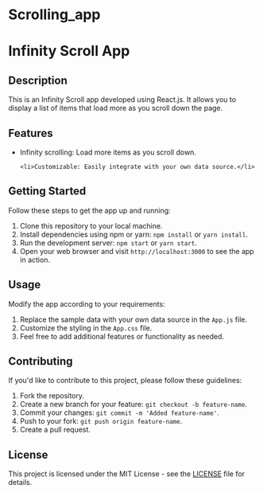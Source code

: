 # Scrolling_app
<!DOCTYPE html>
<html>
<head>
    <title>Infinity Scroll App</title>
</head>
<body>

<h1>Infinity Scroll App</h1>

<h2>Description</h2>
<p>This is an Infinity Scroll app developed using React.js. It allows you to display a list of items that load more as you scroll down the page.</p>

<h2>Features</h2>
<ul>
    <li>Infinity scrolling: Load more items as you scroll down.</li>
    
    <li>Customizable: Easily integrate with your own data source.</li>
</ul>

<h2>Getting Started</h2>
<p>Follow these steps to get the app up and running:</p>

<ol>
    <li>Clone this repository to your local machine.</li>
    <li>Install dependencies using npm or yarn: <code>npm install</code> or <code>yarn install</code>.</li>
    <li>Run the development server: <code>npm start</code> or <code>yarn start</code>.</li>
    <li>Open your web browser and visit <code>http://localhost:3000</code> to see the app in action.</li>
</ol>

<h2>Usage</h2>
<p>Modify the app according to your requirements:</p>

<ol>
    <li>Replace the sample data with your own data source in the <code>App.js</code> file.</li>
    <li>Customize the styling in the <code>App.css</code> file.</li>
    <li>Feel free to add additional features or functionality as needed.</li>
</ol>

<h2>Contributing</h2>
<p>If you'd like to contribute to this project, please follow these guidelines:</p>

<ol>
    <li>Fork the repository.</li>
    <li>Create a new branch for your feature: <code>git checkout -b feature-name</code>.</li>
    <li>Commit your changes: <code>git commit -m 'Added feature-name'</code>.</li>
    <li>Push to your fork: <code>git push origin feature-name</code>.</li>
    <li>Create a pull request.</li>
</ol>

<h2>License</h2>
<p>This project is licensed under the MIT License - see the <a href="LICENSE">LICENSE</a> file for details.</p>

</body>
</html>
